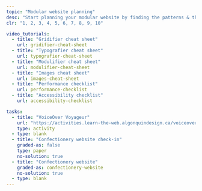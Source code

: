 ```yaml
---
topic: "Modular website planning"
desc: "Start planning your modular website by finding the patterns & the basic CSS properties you need."
clr: "1, 2, 3, 4, 5, 6, 7, 8, 9, 10"

video_tutorials:
  - title: "Gridifier cheat sheet"
    url: gridifier-cheat-sheet
  - title: "Typografier cheat sheet"
    url: typografier-cheat-sheet
  - title: "Modulifier cheat sheet"
    url: modulifier-cheat-sheet
  - title: "Images cheat sheet"
    url: images-cheat-sheet
  - title: "Performance checklist"
    url: performance-checklist
  - title: "Accessibility checklist"
    url: accessibility-checklist

tasks:
  - title: "VoiceOver Voyageur"
    url: "https://activities.learn-the-web.algonquindesign.ca/voiceover-voyageur/"
    type: activity
  - type: blank
  - title: "Confectionery website check-in"
    graded-as: false
    type: paper
    no-solution: true
  - title: "Confectionery website"
    graded-as: confectionery-website
    no-solution: true
  - type: blank
---
```

